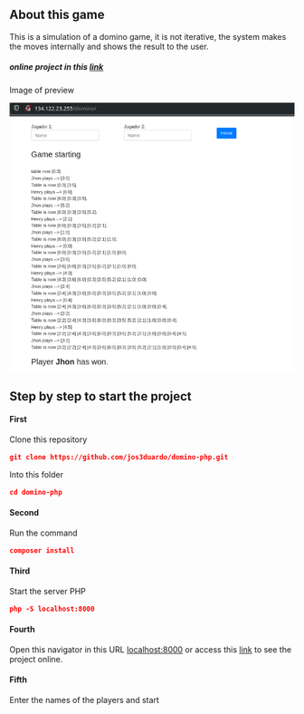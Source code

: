 ## About this game

This is a simulation of a domino game, it is not iterative, the system makes the moves internally and shows the result to the user.  

##### online project in this [link](http://134.122.23.255/domino/ "Click and access now") 

Image of preview

![Image](public/image/figure.png)

## Step by step to start the project

#### First
Clone this repository
```json
git clone https://github.com/jos3duardo/domino-php.git
```

Into this folder
```json
cd domino-php
```

#### Second
Run the command
```json
composer install
```

#### Third
Start the server PHP
```json
php -S localhost:8000
```

#### Fourth 
Open this navigator in this URL [localhost:8000](http://localhost:8000/) 
or access this [link](http://134.122.23.255/domino/ "Click and access now") to see the project online.

#### Fifth
Enter the names of the players and start